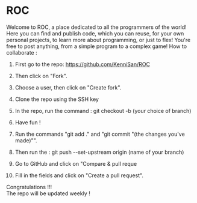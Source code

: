 # ROC
Welcome to ROC, a place dedicated to all the programmers of the world! Here you can find and publish code, which you can reuse, for your own personal projects, to learn more about programming, or just to flex! You're free to post anything, from a simple program to a complex game!
How to collaborate : 

1. First go to the repo: https://github.com/KenniSan/ROC

2. Then click on "Fork".

3. Choose a user, then click on "Create fork".

4. Clone the repo using the SSH key

5. In the repo, run the command : git checkout -b (your choice of branch)

6. Have fun !

7. Run the commands "git add ." and "git commit "(the changes you've made)"".

8. Then run the : git push --set-upstream origin (name of your branch)

9. Go to GitHub and click on "Compare & pull reque

10. Fill in the fields and click on "Create a pull request".

Congratulations !!!  
The repo will be updated weekly !
